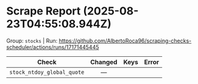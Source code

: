 # Scrape Report (2025-08-23T04:55:08.944Z)

Group: `stocks`  |  Run: https://github.com/AlbertoRoca96/scraping-checks-scheduler/actions/runs/17171445445

| Check | Changed | Keys | Error |
|---|:---:|:--|:--|
| `stock_ntdoy_global_quote` | — |  |  |
